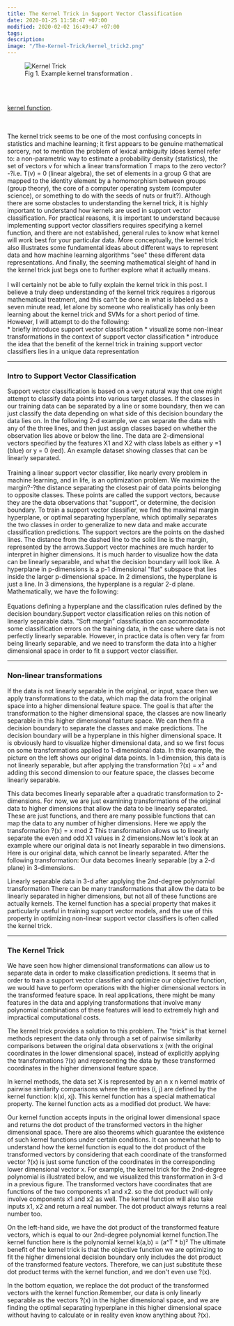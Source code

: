 ```yaml
---
title: The Kernel Trick in Support Vector Classification
date: 2020-01-25 11:58:47 +07:00
modified: 2020-02-02 16:49:47 +07:00 
tags: 
description: 
image: "/The-Kernel-Trick/kernel_trick2.png"
---
```


<figure>
<img src="/The-Kernel-Trick/kernel_trick2.png" alt="Kernel Trick">
<figcaption>Fig 1. Example kernel transformation .</figcaption>
</figure>

<br>
<br>

<a href=https://github.com/drewwilimitis/drewwilimitis.github.io/blob/master/_posts/The-Kernel-Trick/kernel_trick2.png target="_blank" rel="noopener">kernel function</a>.

<br>
<br>
The kernel trick seems to be one of the most confusing concepts in statistics and machine learning; it first appears to be genuine mathematical sorcery, not to mention the problem of lexical ambiguity (does kernel refer to: a non-parametric way to estimate a probability density (statistics), the set of vectors v for which a linear transformation T maps to the zero vector?-?i.e. T(v) = 0 (linear algebra), the set of elements in a group G that are mapped to the identity element by a homomorphism between groups (group theory), the core of a computer operating system (computer science), or something to do with the seeds of nuts or fruit?).
Although there are some obstacles to understanding the kernel trick, it is highly important to understand how kernels are used in support vector classification. For practical reasons, it is important to understand because implementing support vector classifiers requires specifying a kernel function, and there are not established, general rules to know what kernel will work best for your particular data.
More conceptually, the kernel trick also illustrates some fundamental ideas about different ways to represent data and how machine learning algorithms "see" these different data representations. And finally, the seeming mathematical sleight of hand in the kernel trick just begs one to further explore what it actually means.<br>
<br>
I will certainly not be able to fully explain the kernel trick in this post. I believe a truly deep understanding of the kernel trick requires a rigorous mathematical treatment, and this can't be done in what is labeled as a seven minute read, let alone by someone who realistically has only been learning about the kernel trick and SVMs for a short period of time. However, I will attempt to do the following:<br>
* briefly introduce support vector classification
* visualize some non-linear transformations in the context of support vector classification
* introduce the idea that the benefit of the kernel trick in training support vector classifiers lies in a unique data representation


---
### Intro to Support Vector Classification

Support vector classification is based on a very natural way that one might attempt to classify data points into various target classes. If the classes in our training data can be separated by a line or some boundary, then we can just classify the data depending on what side of this decision boundary the data lies on.
In the following 2-d example, we can separate the data with any of the three lines, and then just assign classes based on whether the observation lies above or below the line. The data are 2-dimensional vectors specified by the features X1 and X2 with class labels as either y =1 (blue) or y = 0 (red).
An example dataset showing classes that can be linearly separated.<br>
<br>
Training a linear support vector classifier, like nearly every problem in machine learning, and in life, is an optimization problem. We maximize the margin?-?the distance separating the closest pair of data points belonging to opposite classes. These points are called the support vectors, because they are the data observations that "support", or determine, the decision boundary. To train a support vector classifier, we find the maximal margin hyperplane, or optimal separating hyperplane, which optimally separates the two classes in order to generalize to new data and make accurate classification predictions.
The support vectors are the points on the dashed lines. The distance from the dashed line to the solid line is the margin, represented by the arrows.Support vector machines are much harder to interpret in higher dimensions. It is much harder to visualize how the data can be linearly separable, and what the decision boundary will look like. A hyperplane in p-dimensions is a p-1 dimensional "flat" subspace that lies inside the larger p-dimensional space. In 2 dimensions, the hyperplane is just a line. In 3 dimensions, the hyperplane is a regular 2-d plane. Mathematically, we have the following:<br>
<br>
Equations defining a hyperplane and the classification rules defined by the decision boundary.Support vector classification relies on this notion of linearly separable data. "Soft margin" classification can accommodate some classification errors on the training data, in the case where data is not perfectly linearly separable. However, in practice data is often very far from being linearly separable, and we need to transform the data into a higher dimensional space in order to fit a support vector classifier.


---

### Non-linear transformations

If the data is not linearly separable in the original, or input, space then we apply transformations to the data, which map the data from the original space into a higher dimensional feature space. The goal is that after the transformation to the higher dimensional space, the classes are now linearly separable in this higher dimensional feature space. We can then fit a decision boundary to separate the classes and make predictions. The decision boundary will be a hyperplane in this higher dimensional space.
It is obviously hard to visualize higher dimensional data, and so we first focus on some transformations applied to 1-dimensional data. In this example, the picture on the left shows our original data points. In 1-dimension, this data is not linearly separable, but after applying the transformation ?(x) = x² and adding this second dimension to our feature space, the classes become linearly separable.

This data becomes linearly separable after a quadratic transformation to 2-dimensions.
For now, we are just examining transformations of the original data to higher dimensions that allow the data to be linearly separated. These are just functions, and there are many possible functions that can map the data to any number of higher dimensions.
Here we apply the transformation ?(x) = x mod 2
This transformation allows us to linearly separate the even and odd X1 values in 2 dimensions.Now let's look at an example where our original data is not linearly separable in two dimensions. Here is our original data, which cannot be linearly separated.
After the following transformation:
Our data becomes linearly separable (by a 2-d plane) in 3-dimensions.

Linearly separable data in 3-d after applying the 2nd-degree polynomial transformation
There can be many transformations that allow the data to be linearly separated in higher dimensions, but not all of these functions are actually kernels. The kernel function has a special property that makes it particularly useful in training support vector models, and the use of this property in optimizing non-linear support vector classifiers is often called the kernel trick.


---

### The Kernel Trick

We have seen how higher dimensional transformations can allow us to separate data in order to make classification predictions. It seems that in order to train a support vector classifier and optimize our objective function, we would have to perform operations with the higher dimensional vectors in the transformed feature space. In real applications, there might be many features in the data and applying transformations that involve many polynomial combinations of these features will lead to extremely high and impractical computational costs.<br>

The kernel trick provides a solution to this problem. The "trick" is that kernel methods represent the data only through a set of pairwise similarity comparisons between the original data observations x (with the original coordinates in the lower dimensional space), instead of explicitly applying the transformations ?(x) and representing the data by these transformed coordinates in the higher dimensional feature space. <br>

In kernel methods, the data set X is represented by an n x n kernel matrix of pairwise similarity comparisons where the entries (i, j) are defined by the kernel function: k(xi, xj). This kernel function has a special mathematical property. The kernel function acts as a modified dot product. We have:<br>

Our kernel function accepts inputs in the original lower dimensional space and returns the dot product of the transformed vectors in the higher dimensional space. There are also theorems which guarantee the existence of such kernel functions under certain conditions.
It can somewhat help to understand how the kernel function is equal to the dot product of the transformed vectors by considering that each coordinate of the transformed vector ?(x) is just some function of the coordinates in the corresponding lower dimensional vector x.
For example, the kernel trick for the 2nd-degree polynomial is illustrated below, and we visualized this transformation in 3-d in a previous figure. The transformed vectors have coordinates that are functions of the two components x1 and x2. so the dot product will only involve components x1 and x2 as well. The kernel function will also take inputs x1, x2 and return a real number. The dot product always returns a real number too.<br>

On the left-hand side, we have the dot product of the transformed feature vectors, which is equal to our 2nd-degree polynomial kernel function.The kernel function here is the polynomial kernel k(a,b) = (a^T * b)²
The ultimate benefit of the kernel trick is that the objective function we are optimizing to fit the higher dimensional decision boundary only includes the dot product of the transformed feature vectors. Therefore, we can just substitute these dot product terms with the kernel function, and we don't even use ?(x).<br>

In the bottom equation, we replace the dot product of the transformed vectors with the kernel function.Remember, our data is only linearly separable as the vectors ?(x) in the higher dimensional space, and we are finding the optimal separating hyperplane in this higher dimensional space without having to calculate or in reality even know anything about ?(x).
